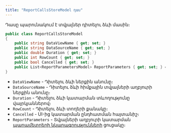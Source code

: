 ```yaml
---
title: "ReportCallsStoreModel դաս" 
---
```


Դասը պարունակում է տվյալներ դիտելու ձևի մասին։

```c#
public class ReportCallsStoreModel
{
    public string DataViewName { get; set; }
    public string DataSourceName { get; set; }
    public double Duration { get; set; }
    public int RowCount { get; set; }
    public bool Cancelled { get; set; }
    public List<ReportParametersModel> ReportParameters { get; set; } = [];
}
```

* `DataViewName` - Դիտելու ձևի ներքին անունը։
* `DataSourceName` - Դիտելու ձևի հիմքային տվյալների աղբյուրի ներքին անունը։
* `Duration` - Դիտելու ձևի կատարման տևողությունը վայրկյաններով։
* `RowCount` - Դիտելու ձևի տողերի քանակը։
* `Cancelled` - UI-ից կատարման ընդհատման հայտանիշ։
* `ReportParameters` - Տվյալների աղբյուրի կատարման [պարամետրերի նկարագրությունների](ReportParametersModel.md) ցուցակը։